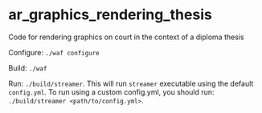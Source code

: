 # ar_graphics_rendering_thesis
Code for rendering graphics on court in the context of a diploma thesis

Configure: `./waf configure`

Build: `./waf`

Run: `./build/streamer`. This will run `streamer` executable using the default `config.yml`. To run using a custom config.yml, you should run: `./build/streamer <path/to/config.yml>`.
